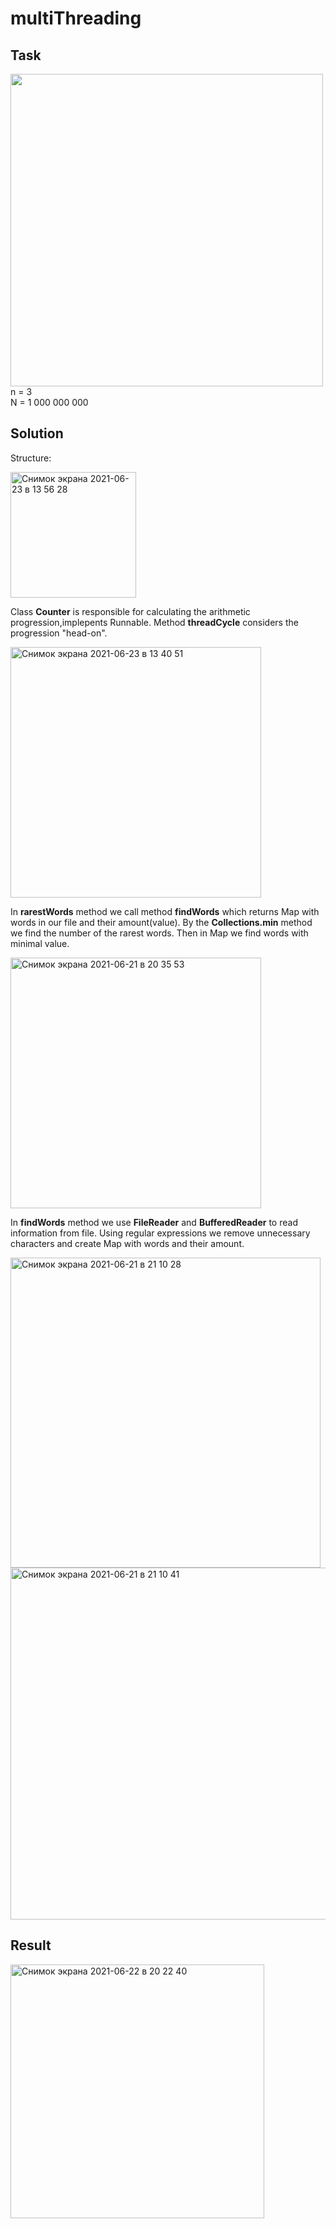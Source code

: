 # multiThreading
## Task
<img src="https://user-images.githubusercontent.com/85234616/123069897-ed936f00-d41b-11eb-8c15-3aa38cac1528.jpg" width="500">
n = 3 <br/>
N = 1 000 000 000

## Solution
Structure:

<img width="201" alt="Снимок экрана 2021-06-23 в 13 56 28" src="https://user-images.githubusercontent.com/85234616/123085502-fd667f80-d42a-11eb-84c6-5ff7497c8b13.png">

Class **Counter** is responsible for calculating the arithmetic progression,implepents Runnable.  Method **threadCycle** considers the progression "head-on". 

<img width="401" alt="Снимок экрана 2021-06-23 в 13 40 51" src="https://user-images.githubusercontent.com/85234616/123084967-67caf000-d42a-11eb-9a73-6d60893f6c75.png">


In **rarestWords** method we call method **findWords** which returns Map with words in our file and their amount(value). By the **Collections.min** method we find the number of the rarest words. Then in Map we find words with minimal value.

<img width="401" alt="Снимок экрана 2021-06-21 в 20 35 53" src="https://user-images.githubusercontent.com/85234616/122804371-84ebab80-d2d0-11eb-85d9-07ff618b07c1.png">

In **findWords** method we use **FileReader** and **BufferedReader** to read information from file. Using regular expressions we remove unnecessary characters and create Map with words and their amount.

<img width="496" alt="Снимок экрана 2021-06-21 в 21 10 28" src="https://user-images.githubusercontent.com/85234616/122808149-283ebf80-d2d5-11eb-8a5a-58fb425e24c7.png">

<img width="563" alt="Снимок экрана 2021-06-21 в 21 10 41" src="https://user-images.githubusercontent.com/85234616/122808169-2f65cd80-d2d5-11eb-8c2b-766eaae526ae.png">



## Result

<img width="406" alt="Снимок экрана 2021-06-22 в 20 22 40" src="https://user-images.githubusercontent.com/85234616/123070347-58dd4100-d41c-11eb-96de-d13ee3db2ef8.png">

